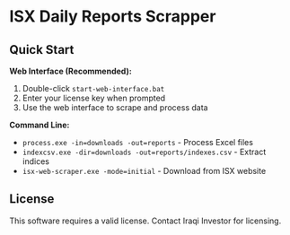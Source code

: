 # ISX Daily Reports Scrapper 
 
## Quick Start 
 
**Web Interface (Recommended):** 
1. Double-click `start-web-interface.bat` 
2. Enter your license key when prompted 
3. Use the web interface to scrape and process data 
 
**Command Line:** 
- `process.exe -in=downloads -out=reports` - Process Excel files 
- `indexcsv.exe -dir=downloads -out=reports/indexes.csv` - Extract indices 
- `isx-web-scraper.exe -mode=initial` - Download from ISX website 
 
## License 
This software requires a valid license. Contact Iraqi Investor for licensing. 
